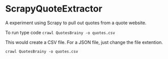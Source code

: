 # ScrapyQuoteExtractor

A experiment using Scrapy to pull out quotes from a quote website. 

To run type code `crawl QuotesBrainy -o quotes.csv` 

This would create a CSV file. For a JSON file, just change the file extention.

`crawl QuotesBrainy -o quotes.csv` 
